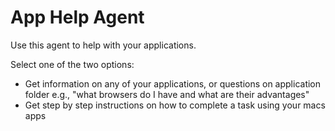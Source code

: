 # App Help Agent

Use this agent to help with your applications.

Select one of the two options:

- Get information on any of your applications, or questions on application folder e.g., "what browsers do I have and what are their advantages" 
- Get step by step instructions on how to complete a task using your macs apps

